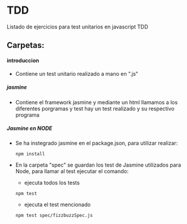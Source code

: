 # TDD

Listado de ejercicios para test unitarios en javascript TDD  

## Carpetas: ##

#### introduccion

* Contiene un test unitario realizado a mano en ".js"  

##### jasmine

* Contiene el framework jasmine y mediante un html llamamos a los diferentes porgramas y test hay un test realizado
y su respectivo programa

##### Jasmine en NODE

* Se ha instegrado jasmine en el package.json, para utilizar realizar:

  ~~~
  npm install
  ~~~
  
* En la carpeta "spec" se guardan los test de Jasmine utilizados para Node, para llamar al test ejecutar el comando:

  * ejecuta todos los tests
  
  
  ~~~
  npm test
  ~~~
  
  * ejecuta el test mencionado
  
  
  ~~~
  npm test spec/fizzbuzzSpec.js
  ~~~
    

